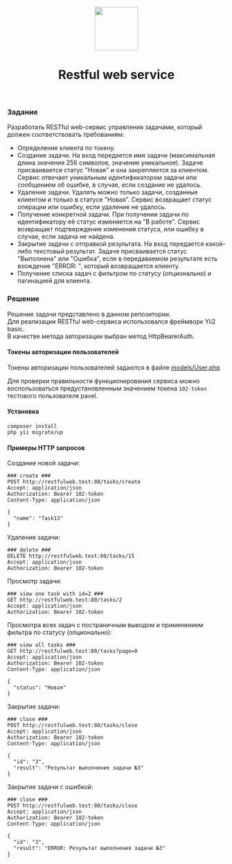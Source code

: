 <p align="center">
    <a href="https://github.com/yiisoft" target="_blank">
        <img src="https://avatars0.githubusercontent.com/u/993323" height="100px">
    </a>
    <h1 align="center">Restful web service</h1>
    <br>
</p>

### Задание

Разработать RESTful web-сервис управления задачами, который должен соответствовать требованиям:
- Определение клиента по токену.
- Создание задачи. На вход передается имя задачи (максимальная длина значения 256 символов, значение уникальное). Задаче присваивается статус "Новая" и она закрепляется за клиентом. Сервис отвечает уникальным идентификатором задачи или сообщением об ошибке, в случае, если создание не удалось.
- Удаление задачи. Удалять можно только задачи, созданные клиентом и только в статусе "Новая". Сервис возвращает статус операции или ошибку, если удаление не удалось.
- Получение конкретной задачи. При получении задачи по идентификатору её статус изменяется на "В работе". Сервис возвращает подтверждение изменения статуса, или ошибку в случае, если задача не найдена.
- Закрытие задачи с отправкой результата. На вход передается какой-либо текстовый результат. Задаче присваивается статус "Выполнена" или "Ошибка", если в передаваемом результате есть вхождение "ERROR: ", который возвращается клиенту.
- Получение списка задач с фильтром по статусу (опционально) и пагинацией для клиента.

### Решение 
Решение задачи представлено в данном репозитории.  
Для реализации RESTful web-сервиса использовался фреймворк Yii2 basic.  
В качестве метода авторизации выбран метод HttpBearerAuth.

#### Токены авторизации пользователей
Токены авторизации пользователей задаются в файле [models/User.php](models/User.php)  

Для проверки правильности функционирования сервиса можно воспользоваться предустановленным значением токена `102-token` тестового пользователя pavel.

#### Установка 
    composer install
    php yii migrate/up

#### Примеры HTTP запросов 
Создание новой задачи:
```http request
### create ###
POST http://restfulweb.test:80/tasks/create
Accept: application/json
Authorization: Bearer 102-token
Content-Type: application/json

{
  "name": "Task13"
}
```

Удаление задачи:
```http request
### delete ###
DELETE http://restfulweb.test:80/tasks/15
Accept: application/json
Authorization: Bearer 102-token
```

Просмотр задачи:
```http request
### view one task with id=2 ###
GET http://restfulweb.test:80/tasks/2
Accept: application/json
Authorization: Bearer 102-token
```

Просмотра всех задач с постраничным выводом и применением фильтра по статусу (опционально):
```http request
### view all tasks ###
GET http://restfulweb.test:80/tasks?page=0
Accept: application/json
Authorization: Bearer 102-token
Content-Type: application/json

{
  "status": "Новая"
}
```

Закрытие задачи:
```http request
### close ###
POST http://restfulweb.test:80/tasks/close
Accept: application/json
Authorization: Bearer 102-token
Content-Type: application/json

{
  "id": "3",
  "result": "Результат выполнения задачи №3"
}
```

Закрытие задачи с ошибкой:
```http request
### close ###
POST http://restfulweb.test:80/tasks/close
Accept: application/json
Authorization: Bearer 102-token
Content-Type: application/json

{
  "id": "3",
  "result": "ERROR: Результат выполнения задачи №3"
}
```